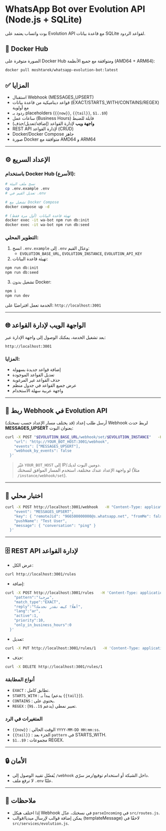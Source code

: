 # WhatsApp Bot over Evolution API (Node.js + SQLite)

بوت واتساب يعتمد على Evolution API مع قاعدة بيانات SQLite لقواعد الردود.

## 🐳 Docker Hub
الصورة متوفرة على Docker Hub ومتوافقة مع جميع الأنظمة (AMD64 + ARM64):
```bash
docker pull moshtarek/whatsapp-evolution-bot:latest
```

## ✅ المزايا
- استقبال Webhook (MESSAGES_UPSERT)
- قواعد ديناميكية من قاعدة بيانات (EXACT/STARTS_WITH/CONTAINS/REGEX) مع أولوية
- ردود بـ placeholders (`{{now}}`, `{{tail}}`, `$1..$9`)
- ساعات عمل (Business Hours) قابلة للضبط
- **واجهة ويب** لإدارة القواعد (إضافة/تعديل/حذف)
- REST API لإدارة القواعد (CRUD)
- Docker/Docker Compose جاهز
- صورة Docker متوافقة مع AMD64 و ARM64

---

## ⚙️ الإعداد السريع

### باستخدام Docker Hub (الأسرع):
```bash
# نسخ ملف البيئة
cp .env.example .env
# تعديل القيم في .env

# تشغيل مع Docker Compose
docker compose up -d

# تهيئة قاعدة البيانات (أول مرة فقط)
docker exec -it wa-bot npm run db:init
docker exec -it wa-bot npm run db:seed
```

### التطوير المحلي:
1) انسخ `.env.example` إلى `.env` وعدّل القيم:
   - `EVOLUTION_BASE_URL`, `EVOLUTION_INSTANCE`, `EVOLUTION_API_KEY`
2) تهيئة قاعدة البيانات:
```bash
npm run db:init
npm run db:seed
```
3) تشغيل بدون Docker:
```bash
npm i
npm run dev
```

الخدمة تعمل افتراضيًا على: `http://localhost:3001`

---

## 🌐 الواجهة الويب لإدارة القواعد
بعد تشغيل الخدمة، يمكنك الوصول إلى واجهة الإدارة عبر:
```
http://localhost:3001
```

### المزايا:
- إضافة قواعد جديدة بسهولة
- تعديل القواعد الموجودة
- حذف القواعد غير المرغوبة
- عرض جميع القواعد في جدول منظم
- واجهة عربية سهلة الاستخدام

---

## 🔗 ربط Webhook في Evolution API
(قد يختلف مسار الإعداد حسب نسختك)
أرسل طلب إعداد Webhook لربط حدث **MESSAGES_UPSERT** بعنوان البوت:

```bash
curl -X POST "$EVOLUTION_BASE_URL/webhook/set/$EVOLUTION_INSTANCE"   -H "Content-Type: application/json"   -H "apikey: $EVOLUTION_API_KEY"   -d '{
    "url": "http://YOUR_BOT_HOST:3001/webhook",
    "events": ["MESSAGES_UPSERT"],
    "webhook_by_events": false
  }'
```

> غيّر `YOUR_BOT_HOST` إلى IP/دومين البوت لديك.  
> لو واجهة الإعداد عندك مختلفة، استخدم المسار الموافق لنسختك (مثلاً `/instance/webhook/set`).

---

## 🧪 اختبار محلي
```bash
curl -X POST http://localhost:3001/webhook   -H "Content-Type: application/json"   -d '{
    "event": "MESSAGES_UPSERT",
    "key": { "remoteJid": "966500000000@s.whatsapp.net", "fromMe": false, "id": "MSG123" },
    "pushName": "Test User",
    "message": { "conversation": "ping" }
  }'
```

---

## 🗄️ REST API لإدارة القواعد
- عرض الكل:
```bash
curl http://localhost:3001/rules
```
- إضافة:
```bash
curl -X POST http://localhost:3001/rules   -H 'Content-Type: application/json'   -d '{
    "pattern":"مرحبا",
    "match_type":"EXACT",
    "reply":"أهلًا! كيف نقدر نخدمك؟",
    "lang":"ar",
    "active":1,
    "priority":10,
    "only_in_business_hours":0
  }'
```
- تعديل:
```bash
curl -X PUT http://localhost:3001/rules/1   -H 'Content-Type: application/json'   -d '{"priority":2}'
```
- حذف:
```bash
curl -X DELETE http://localhost:3001/rules/1
```

### أنواع المطابقة
- `EXACT` : تطابق كامل.
- `STARTS_WITH` : يبدأ بـ (يدعم `{{tail}}`).
- `CONTAINS` : يحتوي على.
- `REGEX` : تعبير نمطي (يدعم `$1..$9`).

### المتغيرات في الرد
- `{{now}}` : الوقت الحالي `YYYY-MM-DD HH:mm:ss`.
- `{{tail}}` : الجزء بعد `pattern` في STARTS_WITH.
- `$1..$9` : مجموعات REGEX.

---

## 🔒 الأمان
- يُفضّل تقييد الوصول إلى `/webhook` داخل الشبكة أو استخدام توقيع/رمز سرّي.
- لا ترفع ملف `.env` علنًا.

---

## 🧩 ملاحظات
- إذا اختلف هيكل Webhook في نسختك، عدّل `parseIncoming` في `src/routes.js`.
- يمكن إضافة قوالب لإرسال ميديا/قوالب (templateMessage) لاحقًا في `src/services/evolution.js`.
